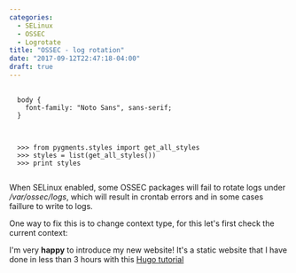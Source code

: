 ```yaml
---
categories:
  - SELinux
  - OSSEC
  - Logrotate
title: "OSSEC - log rotation"
date: "2017-09-12T22:47:18-04:00"
draft: true
---
```

<pre>
  <code class="language-css">
  body {
    font-family: "Noto Sans", sans-serif;
  }
  </code>
</pre>
<pre>
  <code class="language-python">
  >>> from pygments.styles import get_all_styles
  >>> styles = list(get_all_styles())
  >>> print styles
  </code>
</pre>

When SELinux enabled, some OSSEC packages will fail to rotate logs under _/var/ossec/logs_, which will result in crontab errors and in some cases faillure to write to logs.

One way to fix this is to change context type, for this let's first check the current context:

I'm very __happy__ to introduce my new website!
It's a static website that I have done in less than 3 hours with this [Hugo tutorial](https://fillmem.com/post/self-hosted-fast-secured-and-free-static-site/)
